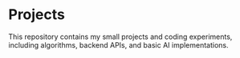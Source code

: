 # Projects
This repository contains my small projects and coding experiments, including algorithms, backend APIs, and basic AI implementations.
